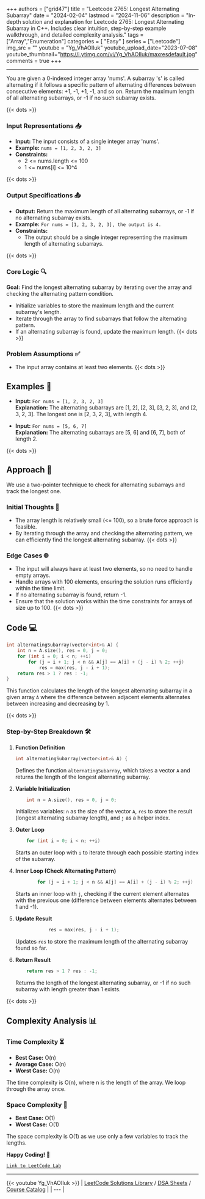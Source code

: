 
+++
authors = ["grid47"]
title = "Leetcode 2765: Longest Alternating Subarray"
date = "2024-02-04"
lastmod = "2024-11-06"
description = "In-depth solution and explanation for Leetcode 2765: Longest Alternating Subarray in C++. Includes clear intuition, step-by-step example walkthrough, and detailed complexity analysis."
tags = ["Array","Enumeration"]
categories = [
    "Easy"
]
series = ["Leetcode"]
img_src = ""
youtube = "Yg_VhAOIIuk"
youtube_upload_date="2023-07-08"
youtube_thumbnail="https://i.ytimg.com/vi/Yg_VhAOIIuk/maxresdefault.jpg"
comments = true
+++



---
You are given a 0-indexed integer array 'nums'. A subarray 's' is called alternating if it follows a specific pattern of alternating differences between consecutive elements: +1, -1, +1, -1, and so on. Return the maximum length of all alternating subarrays, or -1 if no such subarray exists.
<!--more-->
{{< dots >}}
### Input Representations 📥
- **Input:** The input consists of a single integer array 'nums'.
- **Example:** `nums = [1, 2, 3, 2, 3]`
- **Constraints:**
	- 2 <= nums.length <= 100
	- 1 <= nums[i] <= 10^4

{{< dots >}}
### Output Specifications 📤
- **Output:** Return the maximum length of all alternating subarrays, or -1 if no alternating subarray exists.
- **Example:** `For nums = [1, 2, 3, 2, 3], the output is 4.`
- **Constraints:**
	- The output should be a single integer representing the maximum length of alternating subarrays.

{{< dots >}}
### Core Logic 🔍
**Goal:** Find the longest alternating subarray by iterating over the array and checking the alternating pattern condition.

- Initialize variables to store the maximum length and the current subarray's length.
- Iterate through the array to find subarrays that follow the alternating pattern.
- If an alternating subarray is found, update the maximum length.
{{< dots >}}
### Problem Assumptions ✅
- The input array contains at least two elements.
{{< dots >}}
## Examples 🧩
- **Input:** `For nums = [1, 2, 3, 2, 3]`  \
  **Explanation:** The alternating subarrays are [1, 2], [2, 3], [3, 2, 3], and [2, 3, 2, 3]. The longest one is [2, 3, 2, 3], with length 4.

- **Input:** `For nums = [5, 6, 7]`  \
  **Explanation:** The alternating subarrays are [5, 6] and [6, 7], both of length 2.

{{< dots >}}
## Approach 🚀
We use a two-pointer technique to check for alternating subarrays and track the longest one.

### Initial Thoughts 💭
- The array length is relatively small (<= 100), so a brute force approach is feasible.
- By iterating through the array and checking the alternating pattern, we can efficiently find the longest alternating subarray.
{{< dots >}}
### Edge Cases 🌐
- The input will always have at least two elements, so no need to handle empty arrays.
- Handle arrays with 100 elements, ensuring the solution runs efficiently within the time limit.
- If no alternating subarray is found, return -1.
- Ensure that the solution works within the time constraints for arrays of size up to 100.
{{< dots >}}
## Code 💻
```cpp
int alternatingSubarray(vector<int>& A) {
    int n = A.size(), res = 0, j = 0;
    for (int i = 0; i < n; ++i)
        for (j = i + 1; j < n && A[j] == A[i] + (j - i) % 2; ++j)
            res = max(res, j - i + 1);
    return res > 1 ? res : -1;
}
```

This function calculates the length of the longest alternating subarray in a given array `A` where the difference between adjacent elements alternates between increasing and decreasing by 1.

{{< dots >}}
### Step-by-Step Breakdown 🛠️
1. **Function Definition**
	```cpp
	int alternatingSubarray(vector<int>& A) {
	```
	Defines the function `alternatingSubarray`, which takes a vector `A` and returns the length of the longest alternating subarray.

2. **Variable Initialization**
	```cpp
	    int n = A.size(), res = 0, j = 0;
	```
	Initializes variables: `n` as the size of the vector `A`, `res` to store the result (longest alternating subarray length), and `j` as a helper index.

3. **Outer Loop**
	```cpp
	    for (int i = 0; i < n; ++i)
	```
	Starts an outer loop with `i` to iterate through each possible starting index of the subarray.

4. **Inner Loop (Check Alternating Pattern)**
	```cpp
	        for (j = i + 1; j < n && A[j] == A[i] + (j - i) % 2; ++j)
	```
	Starts an inner loop with `j`, checking if the current element alternates with the previous one (difference between elements alternates between 1 and -1).

5. **Update Result**
	```cpp
	            res = max(res, j - i + 1);
	```
	Updates `res` to store the maximum length of the alternating subarray found so far.

6. **Return Result**
	```cpp
	    return res > 1 ? res : -1;
	```
	Returns the length of the longest alternating subarray, or -1 if no such subarray with length greater than 1 exists.

{{< dots >}}
## Complexity Analysis 📊
### Time Complexity ⏳
- **Best Case:** O(n)
- **Average Case:** O(n)
- **Worst Case:** O(n)

The time complexity is O(n), where n is the length of the array. We loop through the array once.

### Space Complexity 💾
- **Best Case:** O(1)
- **Worst Case:** O(1)

The space complexity is O(1) as we use only a few variables to track the lengths.

**Happy Coding! 🎉**


[`Link to LeetCode Lab`](https://leetcode.com/problems/longest-alternating-subarray/description/)

---
{{< youtube Yg_VhAOIIuk >}}
| [LeetCode Solutions Library](https://grid47.xyz/leetcode/) / [DSA Sheets](https://grid47.xyz/sheets/) / [Course Catalog](https://grid47.xyz/courses/) |
| --- |
